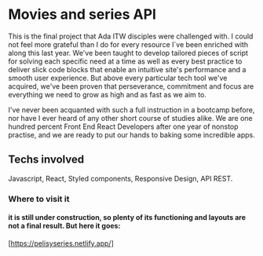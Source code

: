 # Movies and series API

This is the final project that Ada ITW disciples were challenged with. I could not feel more grateful than I do for every resource I´ve been enriched with along this last year. 
We've been taught to develop tailored pieces of script for solving each specific need at a time as well as every best practice to deliver slick code blocks that enable an intuitive site's performance and a smooth user experience. 
But above every particular tech tool we've acquired, we've been proven that perseverance, commitment and focus are everything we need to grow as high and as fast as we aim to. 

I've never been acquanted with such a full instruction in a bootcamp before, nor have I ever heard of any other short course of studies alike. We are one hundred percent Front End React Developers after one year of nonstop practise, and we are ready to put our hands to baking some incredible apps.

## Techs involved

Javascript, React, Styled components, Responsive Design, API REST. 

### Where to visit it
#### it is still under construction, so plenty of its functioning and layouts are not a final result. But here it goes:

[https://pelisyseries.netlify.app/]